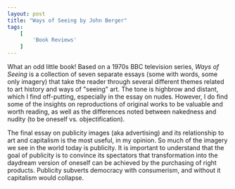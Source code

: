 ```yaml
---
layout: post
title: "Ways of Seeing by John Berger"
tags:
    [
        'Book Reviews'
    ]
---
```


What an odd little book! Based on a 1970s BBC television series, _Ways of Seeing_ is a collection of seven separate essays (some with words, some only imagery) that take the reader through several different themes related to art history and ways of "seeing" art. The tone is highbrow and distant, which I find off-putting, especially in the essay on nudes. However, I do find some of the insights on reproductions of original works to be valuable and worth reading, as well as the differences noted between nakedness and nudity (to be oneself vs. objectification).

The final essay on publicity images (aka advertising) and its relationship to art and capitalism is the most useful, in my opinion. So much of the imagery we see in the world today is publicity. It is important to understand that the goal of publicity is to convince its spectators that transformation into the daydream version of oneself can be achieved by the purchasing of right products. Publicity subverts democracy with consumerism, and without it capitalism would collapse.
